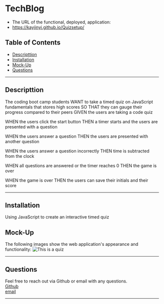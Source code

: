 # TechBlog

- The URL of the functional, deployed, application:
- https://kayjinyi.github.io/Quizsetup/

## Table of Contents

- [Descripttion](#descripttion)
- [Installation](#installation)
- [Mock-Up](#mock-up)
- [Questions](#questions)

---

## Descripttion

The coding boot camp students WANT to take a timed quiz on JavaScript fundamentals that stores high scores
SO THAT they can gauge their progress compared to their peers
GIVEN the users are taking a code quiz

WHEN the users click the start button
THEN a timer starts and the users are presented with a question

WHEN the users answer a question
THEN the users are presented with another question

WHEN the users answer a question incorrectly
THEN time is subtracted from the clock

WHEN all questions are answered or the timer reaches 0
THEN the game is over

WHEN the game is over
THEN the users can save their initials and their score

---

## Installation

Using JavaScript to create an interactive timed quiz

## Mock-Up

The following images show the web application's appearance and functionality:
![This is a quiz](./assets/2.gif)

---

## Questions

Feel free to reach out via Github or email with any questions. <br>
[Github](https://github.com/kayjinyi) <br>
[email](mailto:kayjinyi@gmail.com)

---
